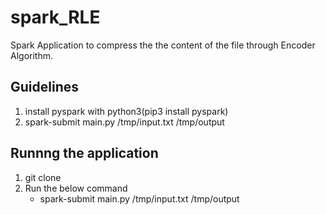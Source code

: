 # spark_RLE
Spark Application to compress the the content of the file through Encoder Algorithm.

## Guidelines
1. install pyspark with python3(pip3 install pyspark)
2. spark-submit main.py /tmp/input.txt /tmp/output



## Runnng the application

1. git clone
2. Run the below command
   * spark-submit main.py /tmp/input.txt /tmp/output
